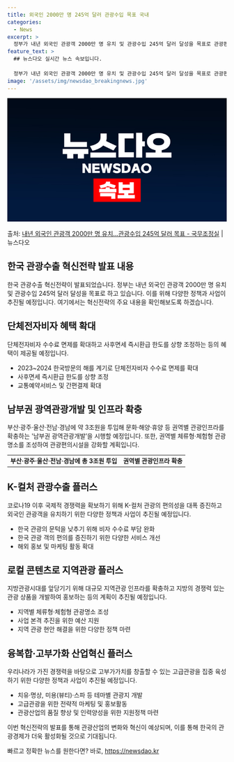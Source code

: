 ```yaml
---
title: 외국인 2000만 명 245억 달러 관광수입 목표 국내
categories:
  - News
excerpt: >
  정부가 내년 외국인 관광객 2000만 명 유치 및 관광수입 245억 달러 달성을 목표로 관광편의, 지역관광,…
feature_text: >
  ## 뉴스다오 실시간 뉴스 속보입니다.

  정부가 내년 외국인 관광객 2000만 명 유치 및 관광수입 245억 달러 달성을 목표로 관광편의, 지역관광,…
image: '/assets/img/newsdao_breakingnews.jpg'
---
```


![뉴스다오 속보](/assets/img/newsdao_breakingnews.jpg)

<p>출처: <a href="https://newsdao.kr/2765" rel="dofollow">내년 외국인 관광객 2000만 명 유치…관광수입 245억 달러 목표 - 국무조정실</a> | 뉴스다오</p>

<h2 data-ke-size="size26">한국 관광수출 혁신전략 발표 내용</h2>

<p data-ke-size="size16">한국 관광수출 혁신전략이 발표되었습니다. 정부는 내년 외국인 관광객 2000만 명 유치 및 관광수입 245억 달러 달성을 목표로 하고 있습니다. 이를 위해 다양한 정책과 사업이 추진될 예정입니다. 여기에서는 혁신전략의 주요 내용을 확인해보도록 하겠습니다.</p>

<h2 data-ke-size="size24">단체전자비자 혜택 확대</h2>

<p data-ke-size="size16">단체전자비자 수수료 면제를 확대하고 사후면세 즉시환급 한도를 상향 조정하는 등의 혜택이 제공될 예정입니다.</p>

<ul>
    <li>2023~2024 한국방문의 해를 계기로 단체전자비자 수수료 면제를 확대</li>
    <li>사후면세 즉시환급 한도를 상향 조정</li>
    <li>교통예약서비스 및 간편결제 확대</li>
</ul>

<h2 data-ke-size="size24">남부권 광역관광개발 및 인프라 확충</h2>

<p data-ke-size="size16">부산·광주·울산·전남·경남에 약 3조원을 투입해 문화·해양·휴양 등 권역별 관광인프라를 확충하는 '남부권 광역관광개발’을 시행할 예정입니다. 또한, 권역별 체류형·체험형 관광명소를 조성하여 관광편의시설을 강화할 계획입니다.</p>

<table>
    <tr>
        <td style="text-align: center; height: 17px;"><b>부산·광주·울산·전남·경남에 총 3조원 투입</b></td>
        <td style="text-align: center; height: 17px;"><b>권역별 관광인프라 확충</b></td>
    </tr>
</table>

<h2 data-ke-size="size24">K-컬처 관광수출 플러스</h2>

<p data-ke-size="size16">코로나19 이후 국제적 경쟁력을 확보하기 위해 K-컬처 관광의 편의성을 대폭 증진하고 외국인 관광객을 유치하기 위한 다양한 정책과 사업이 추진될 예정입니다.</p>

<ul>
    <li>한국 관광의 문턱을 낮추기 위해 비자 수수료 부담 완화</li>
    <li>한국 관광 객의 편의를 증진하기 위한 다양한 서비스 개선</li>
    <li>해외 홍보 및 마케팅 활동 확대</li>
</ul>

<h2 data-ke-size="size24">로컬 콘텐츠로 지역관광 플러스</h2>

<p data-ke-size="size16">지방관광시대를 앞당기기 위해 대규모 지역관광 인프라를 확충하고 지방의 경쟁력 있는 관광 상품을 개발하여 홍보하는 등의 계획이 추진될 예정입니다.</p>

<ul>
    <li>지역별 체류형·체험형 관광명소 조성</li>
    <li>사업 본격 추진을 위한 예산 지원</li>
    <li>지역 관광 현안 해결을 위한 다양한 정책 마련</li>
</ul>

<h2 data-ke-size="size24">융복합·고부가화 산업혁신 플러스</h2>

<p data-ke-size="size16">우리나라가 가진 경쟁력을 바탕으로 고부가가치를 창출할 수 있는 고급관광을 집중 육성하기 위한 다양한 정책과 사업이 추진될 예정입니다.</p>

<ul>
    <li>치유·명상, 미용(뷰티)·스파 등 테마별 관광지 개발</li>
    <li>고급관광을 위한 전략적 마케팅 및 홍보활동</li>
    <li>관광산업의 품질 향상 및 인력양성을 위한 지원정책 마련</li>
</ul>

<p data-ke-size="size16">이번 혁신전략의 발표를 통해 관광산업의 변화와 혁신이 예상되며, 이를 통해 한국의 관광경제가 더욱 활성화될 것으로 기대됩니다.</p>
 

빠르고 정확한 뉴스를 원한다면? 바로, <a href="https://newsdao.kr" rel="dofollow">https://newsdao.kr</a>


    
